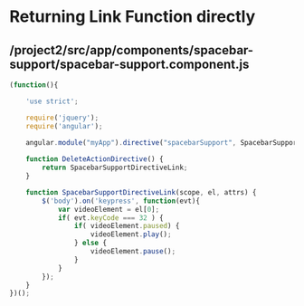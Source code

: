 # Returning Link Function directly

## /project2/src/app/components/spacebar-support/spacebar-support.component.js

```js
(function(){

    'use strict';

    require('jquery');
    require('angular');
    
    angular.module("myApp").directive("spacebarSupport", SpacebarSupportDirective);

    function DeleteActionDirective() {
        return SpacebarSupportDirectiveLink;
    }

    function SpacebarSupportDirectiveLink(scope, el, attrs) {
        $('body').on('keypress', function(evt){
            var videoElement = el[0];
            if( evt.keyCode === 32 ) {
                if( videoElement.paused) {
                    videoElement.play();
                } else {
                    videoElement.pause();
                }
            }
        });    
    }
})();
```